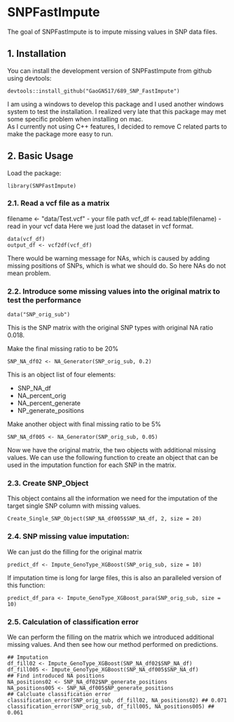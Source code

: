 
# SNPFastImpute

<!-- badges: start -->
<!-- badges: end -->

The goal of SNPFastImpute is to impute missing values in SNP data files. 

## 1. Installation

You can install the development version of SNPFastImpute from github using devtools:


``` {r installation, include = F}
devtools::install_github("GaoGN517/689_SNP_FastImpute")
```

I am using a windows to develop this package and I used another windows system to test the installation. 
I realized very late that this package may met some specific problem when installing on mac.  
As I currently not using C++ features, I decided to remove C related parts to make the package more easy to run. 


## 2. Basic Usage

Load the package:
```{r attatch, results='hide'}
library(SNPFastImpute)
```

### 2.1. Read a vcf file as a matrix
filename <- "data/Test.vcf" - your file path
vcf_df <- read.table(filename) - read in your vcf data 
Here we just load the dataset in vcf format.

```{r, echo=TRUE, results='hide', warning=FALSE}
data(vcf_df)
output_df <- vcf2df(vcf_df)
```
There would be warning message for NAs, which is caused by adding missing positions of SNPs, which is what we should do. So here NAs do not mean problem.

### 2.2. Introduce some missing values into the original matrix to test the performance
```{r}
data("SNP_orig_sub")
```
This is the SNP matrix with the original SNP types with original NA ratio 0.018.

Make the final missing ratio to be 20%
```{r}
SNP_NA_df02 <- NA_Generator(SNP_orig_sub, 0.2)
```
This is an object list of four elements:
* SNP_NA_df
* NA_percent_orig
* NA_percent_generate
* NP_generate_positions

Make another object with final missing ratio to be 5%
```{r}
SNP_NA_df005 <- NA_Generator(SNP_orig_sub, 0.05)
```

Now we have the original matrix, the two objects with additional missing values.
We can use the following function to create an object that can be used in the imputation function for each SNP in the matrix.
### 2.3. Create SNP_Object
This object contains all the information we need for the imputation of the target single SNP column with missing values. 
```{r}
Create_Single_SNP_Object(SNP_NA_df005$SNP_NA_df, 2, size = 20)
```

### 2.4. SNP missing value imputation:
We can just do the filling for the original matrix
```{r}
predict_df <- Impute_GenoType_XGBoost(SNP_orig_sub, size = 10)
```


If imputation time is long for large files, this is also an paralleled version of this function:
```{r}
predict_df_para <- Impute_GenoType_XGBoost_para(SNP_orig_sub, size = 10)
```

### 2.5. Calculation of classification error
We can perform the filling on the matrix which we introduced additional missing values. And then see how our method performed on predictions. 
```{r}
## Imputation
df_fill02 <- Impute_GenoType_XGBoost(SNP_NA_df02$SNP_NA_df)
df_fill005 <- Impute_GenoType_XGBoost(SNP_NA_df005$SNP_NA_df)
## Find introduced NA positions
NA_positions02 <- SNP_NA_df02$NP_generate_positions
NA_positions005 <- SNP_NA_df005$NP_generate_positions
## Calcluate classification error
classification_error(SNP_orig_sub, df_fill02, NA_positions02) ## 0.071
classification_error(SNP_orig_sub, df_fill005, NA_positions005) ## 0.061
```




